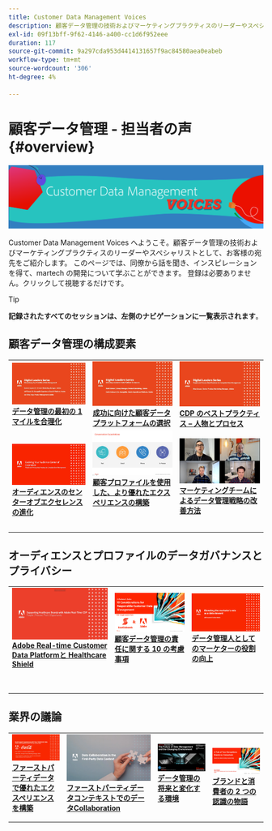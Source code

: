 ```yaml
---
title: Customer Data Management Voices
description: 顧客データ管理の技術およびマーケティングプラクティスのリーダーやスペシャリストとしての宛先。  このページでは、同僚から話を聞き、インスピレーションを得て、martech の開発について学ぶことができます。
exl-id: 09f13bff-9f62-4146-a400-cc1d6f952eee
duration: 117
source-git-commit: 9a297cda953d4414131657f9ac84580aea0eabeb
workflow-type: tm+mt
source-wordcount: '306'
ht-degree: 4%

---
```


# 顧客データ管理 - 担当者の声 {#overview}

<img alt="Customer Data Management Voices" src="./assets/cdp-voices-banner.png" />

Customer Data Management Voices へようこそ。顧客データ管理の技術およびマーケティングプラクティスのリーダーやスペシャリストとして、お客様の宛先をご紹介します。 このページでは、同僚から話を聞き、インスピレーションを得て、martech の開発について学ぶことができます。 登録は必要ありません。クリックして視聴するだけです。

>[!TIP]
>
>**記録されたすべてのセッションは、左側のナビゲーションに一覧表示されます**。

## 顧客データ管理の構成要素

<table>
  <tr>
   <td>
      <a href="./cdm/first-mile.md">
      <img alt="初めてのデータ管理を合理化" src="./assets/first-mile.png"/>
      </a>
      <div>
         <a href="./cdm/first-mile.md"><strong> データ管理の最初の 1 マイルを合理化 </strong></a>
         <br/>
      </div>
   </td>
   <td>
      <a href="./cdm/cdp-success.md">
      <img alt="成功のための顧客データプラットフォームの選択" src="./assets/cdp-success.png"/>
      </a>
      <div>
         <a href="./cdm/cdp-success.md"><strong> 成功に向けた顧客データプラットフォームの選択 </strong></a>
         <br/>
      </div>
    </td>
    <td>
      <a href="./cdm/people-and-process.md">
      <img alt="人物とプロセス" src="./assets/people-and-process.png"/>
      </a>
      <div>
         <a href="./cdm/people-and-process.md"><strong>CDP のベストプラクティス – 人物とプロセス </strong></a>
         <br/>
      </div>
    </td>
   </tr>
   <tr> 
   <td>
      <a href="./cdm/evolving-your-audience-center-of-excellence.md">
      <img alt="オーディエンスのセンターオブエクセレンスの進化" src="./assets/evolving-your-audience-center-of-excellence.png"/>
      </a>
      <div>
         <a href="./cdm/evolving-your-audience-center-of-excellence.md"><strong> オーディエンスのセンターオブエクセレンスの進化 </strong></a>
         <br/>
      </div>
    </td>
   <td>
      <a href="./cdm/building-better-experiences-with-customer-profiles.md">
      <img alt="顧客プロファイルを使用した優れたエクスペリエンスの構築" src="./assets/building-better-experiences-with-customer-profiles.png"/>
      </a>
      <div>
         <a href="./cdm/building-better-experiences-with-customer-profiles.md"><strong> 顧客プロファイルを使用した、より優れたエクスペリエンスの構築 </strong></a>
      </div>
      <p>
        <br/>
    </td>
   <td>
      <a href="./cdm/how-marketing-teams-are-improving-data-management-strategies.md">
      <img alt="マーケティングチームによるデータ管理戦略の改善方法" src="./assets/how-marketing-teams-are-improving-data-management-strategies.png"/>
      </a>
      <div>
         <a href="./cdm/how-marketing-teams-are-improving-data-management-strategies.md"><strong> マーケティングチームによるデータ管理戦略の改善方法 </strong></a>
      </div>
      <p>
      </p>
    </td>
  </tr>
</table>

## オーディエンスとプロファイルのデータガバナンスとプライバシー

<table>
  <tr>
   <td>
      <a href="./governance/healthcare-shield.md">
      <img alt="Adobe Real-time Customer Data Platformと Healthcare Shield" src="./assets/healthcare-shield.png"/>
      </a>
      <div>
         <a href="./governance/healthcare-shield.md"><strong>Adobe Real-time Customer Data Platformと Healthcare Shield</strong></a>
         <br/>
      </div>
      <p>
        <br/>
   </td> 
   <td>
      <a href="https://experienceleague.adobe.com/docs/platform-learn/tutorials/privacy/ten-considerations-for-responsible-customer-data-management.html">
      <img alt="顧客データ管理の責任に関する 10 の考慮事項" src="./assets/ten-considerations-for-responsible-customer-data-management.png"/>
      </a>
      <div>
         <a href="https://experienceleague.adobe.com/docs/platform-learn/tutorials/privacy/ten-considerations-for-responsible-customer-data-management.html"><strong> 顧客データ管理の責任に関する 10 の考慮事項 </strong></a>
         <br/>
      </div>
      <p>
        <br/>
    </td>
    <td>
      <a href="https://experienceleague.adobe.com/docs/platform-learn/tutorials/privacy/elevating-the-marketers-role-as-a-data-steward.html">
      <img alt="データ管理人としてのマーケターの役割の向上" src="./assets/elevating-the-marketers-role-as-a-data-steward.png"/>
      </a>
      <div>
         <a href="https://experienceleague.adobe.com/docs/platform-learn/tutorials/privacy/elevating-the-marketers-role-as-a-data-steward.html"><strong> データ管理人としてのマーケターの役割の向上 </strong></a>
         <br/>
      </div>
      <p>
        <br/>
       </p>
    </td>
  </tr>
</table>

## 業界の議論

<table>
  <tr>
     <td>
      <a href="./industry/build-superb-experiences-with-your-first-party-data.md">
      <img alt="ファーストパーティデータで優れたエクスペリエンスを構築" src="./assets/build-superb-experiences-with-your-first-party-data.png"/>
      </a>
      <div>
         <a href="./industry/build-superb-experiences-with-your-first-party-data.md"><strong> ファーストパーティデータで優れたエクスペリエンスを構築 </strong></a>
      </div>
      <p>
      </p>
    </td>
     <td>
      <a href="./industry/data-collaboration-in-the-first-party-data-context.md">
      <img alt="ファーストパーティデータコンテキストでのデータCollaboration" src="./assets/data-collaboration-in-the-first-party-data-context.png"/>
      </a>
      <div>
         <a href="./industry/data-collaboration-in-the-first-party-data-context.md"><strong> ファーストパーティデータコンテキストでのデータCollaboration</strong></a>
      </div>
      <p>
      </p>
    </td>
     <td>
      <a href="./industry/the-future-of-data-management-and-the-changing-environment.md">
      <img alt="データ管理の将来と環境の変化" src="./assets/the-future-of-data-management-and-the-changing-environment.png"/>
      </a>
      <div>
         <a href="./industry/the-future-of-data-management-and-the-changing-environment.md"><strong>データ管理の将来と変化する環境</strong></a>
      </div>
      <p>
      </p>
    </td>
   <td>
      <a href="./industry/brands-vs-consumers.md">
      <img alt="ブランドと消費者の 2 つの認識の物語" src="./assets/brands-vs-consumers.png"/>
      </a>
      <div>
         <a href="./industry/brands-vs-consumers.md"><strong> ブランドと消費者の 2 つの認識の物語 </strong></a>
         <br/>
      </div>
    </td>
  </tr>
</table>

